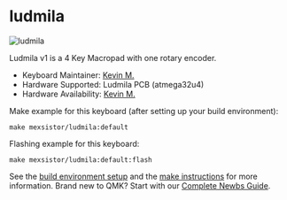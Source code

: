 # ludmila

![ludmila](https://mexsistor.com/wp-content/uploads/2020/09/IMG_2249-scaled.jpg)

Ludmila v1 is a 4 Key Macropad with one rotary encoder.

* Keyboard Maintainer: [Kevin M.](https://github.com/mexsistor)
* Hardware Supported: Ludmila PCB (atmega32u4)
* Hardware Availability: [Kevin M.](https://mexsistor.com/producto/ludmilapad/)

Make example for this keyboard (after setting up your build environment):

    make mexsistor/ludmila:default

Flashing example for this keyboard:

    make mexsistor/ludmila:default:flash

See the [build environment setup](https://docs.qmk.fm/#/getting_started_build_tools) and the [make instructions](https://docs.qmk.fm/#/getting_started_make_guide) for more information. Brand new to QMK? Start with our [Complete Newbs Guide](https://docs.qmk.fm/#/newbs).
